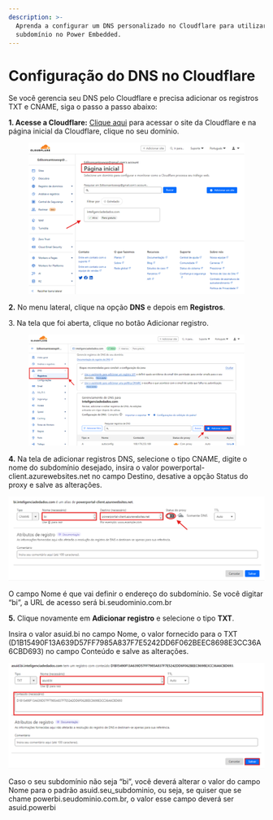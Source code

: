 ```yaml
---
description: >-
  Aprenda a configurar um DNS personalizado no Cloudflare para utilizar um
  subdomínio no Power Embedded.
---
```


# Configuração do DNS no Cloudflare

Se você gerencia seu DNS pelo Cloudflare e precisa adicionar os registros TXT e CNAME, siga o passo a passo abaixo:

&#x20;**1. Acesse a Cloudflare:** [Clique aqui](https://dash.cloudflare.com/) para acessar o site da Cloudflare e na página inicial da Cloudflare, clique no seu domínio.

<figure><img src="../../.gitbook/assets/Captura-de-tela-2024-08-06-154420.png" alt=""><figcaption></figcaption></figure>

&#x20;

**2.** No menu lateral, clique na opção **DNS** e depois em **Registros**.

3\. Na tela que foi aberta, clique no botão Adicionar registro.

<figure><img src="../../.gitbook/assets/Captura-de-tela-2024-08-06-160522.png" alt=""><figcaption></figcaption></figure>

&#x20;

**4.** Na tela de adicionar registros DNS, selecione o tipo CNAME, digite o nome do subdomínio desejado, insira o valor powerportal-client.azurewebsites.net no campo Destino, desative a opção Status do proxy e salve as alterações.

![](../../.gitbook/assets/cname.png)

&#x20;O campo Nome é que vai definir o endereço do subdomínio. Se você digitar “bi”, a URL de acesso será bi.seudominio.com.br

&#x20;

**5.** Clique novamente em **Adicionar registro** e selecione o tipo **TXT**.&#x20;

Insira o valor asuid.bi no campo Nome, o valor fornecido para o TXT (D1B15490F13A639D57FF7985A837F7E5242DD6F062BEEC8698E3CC36A6CBD693) no campo Conteúdo e salve as alterações.

![](../../.gitbook/assets/Captura-de-tela-2024-08-06-155442.png)

Caso o seu subdomínio não seja “bi”, você deverá alterar o valor do campo Nome para o padrão asuid.seu\_subdominio, ou seja, se quiser que se chame powerbi.seudominio.com.br, o valor esse campo deverá ser asuid.powerbi
